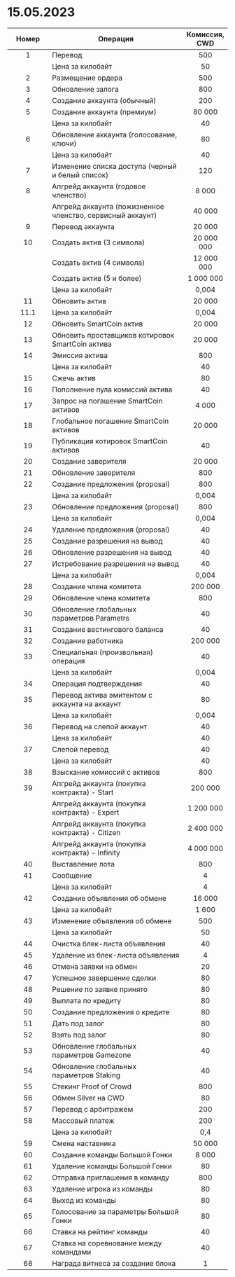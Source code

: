 # 15.05.2023

<table><thead><tr><th width="103.33333333333331" align="center">Номер</th><th width="467">Операция</th><th align="center">Комиссия, CWD</th></tr></thead><tbody><tr><td align="center">1</td><td>Перевод</td><td align="center">500</td></tr><tr><td align="center"></td><td>Цена за килобайт</td><td align="center">50</td></tr><tr><td align="center">2</td><td>Размещение ордера</td><td align="center">500</td></tr><tr><td align="center">3</td><td>Обновление залога</td><td align="center">800</td></tr><tr><td align="center">4</td><td>Создание аккаунта (обычный)</td><td align="center">200</td></tr><tr><td align="center">5</td><td>Создание аккаунта (премиум)</td><td align="center">80 000</td></tr><tr><td align="center"></td><td>Цена за килобайт</td><td align="center">40</td></tr><tr><td align="center">6</td><td>Обновление аккаунта (голосование, ключи)</td><td align="center">80</td></tr><tr><td align="center"></td><td>Цена за килобайт</td><td align="center">40</td></tr><tr><td align="center">7</td><td>Изменение списка доступа (черный и белый список)</td><td align="center">120</td></tr><tr><td align="center">8</td><td>Апгрейд аккаунта (годовое членство)</td><td align="center">8 000</td></tr><tr><td align="center"></td><td>Апгрейд аккаунта (пожизненное членство, сервисный аккаунт)</td><td align="center">40 000</td></tr><tr><td align="center">9</td><td>Перевод аккаунта</td><td align="center">20 000</td></tr><tr><td align="center">10</td><td>Создать актив (3 символа)</td><td align="center">20 000 000</td></tr><tr><td align="center"></td><td>Создать актив (4 символа)</td><td align="center">12 000 000</td></tr><tr><td align="center"></td><td>Создать актив (5 и более)</td><td align="center">1 000 000</td></tr><tr><td align="center"></td><td>Цена за килобайт</td><td align="center">0,004</td></tr><tr><td align="center">11</td><td>Обновить актив</td><td align="center">20 000</td></tr><tr><td align="center">11.1</td><td>Цена за килобайт</td><td align="center">0,004</td></tr><tr><td align="center">12</td><td>Обновить SmartCoin актив</td><td align="center">20 000</td></tr><tr><td align="center">13</td><td>Обновить проставщиков котировок SmartCoin актива</td><td align="center">20 000</td></tr><tr><td align="center">14</td><td>Эмиссия актива</td><td align="center">800</td></tr><tr><td align="center"></td><td>Цена за килобайт</td><td align="center">40</td></tr><tr><td align="center">15</td><td>Сжечь актив</td><td align="center">80</td></tr><tr><td align="center">16</td><td>Пополнение пула комиссий актива</td><td align="center">40</td></tr><tr><td align="center">17</td><td>Запрос на погашение SmartCoin активов</td><td align="center">4 000</td></tr><tr><td align="center">18</td><td>Глобальное погашение SmartCoin активов</td><td align="center">20 000</td></tr><tr><td align="center">19</td><td>Публикация котировок SmartCoin активов</td><td align="center">40</td></tr><tr><td align="center">20</td><td>Создание заверителя</td><td align="center">20 000</td></tr><tr><td align="center">21</td><td>Обновление заверителя</td><td align="center">800</td></tr><tr><td align="center">22</td><td>Создание предложения (proposal)</td><td align="center">800</td></tr><tr><td align="center"></td><td>Цена за килобайт</td><td align="center">0,004</td></tr><tr><td align="center">23</td><td>Обновление предложения (proposal)</td><td align="center">800</td></tr><tr><td align="center"></td><td>Цена за килобайт</td><td align="center">0,004</td></tr><tr><td align="center">24</td><td>Удаление предложения (proposal)</td><td align="center">40</td></tr><tr><td align="center">25</td><td>Создание разрешения на вывод</td><td align="center">40</td></tr><tr><td align="center">26</td><td>Обновление разрешения на вывод</td><td align="center">40</td></tr><tr><td align="center">27</td><td>Истребование разрешения на вывод</td><td align="center">40</td></tr><tr><td align="center"></td><td>Цена за килобайт</td><td align="center">0,004</td></tr><tr><td align="center">28</td><td>Создание члена комитета</td><td align="center">200 000</td></tr><tr><td align="center">29</td><td>Обновление члена комитета</td><td align="center">800</td></tr><tr><td align="center">30</td><td>Обновление глобальных параметров Parametrs</td><td align="center">40</td></tr><tr><td align="center">31</td><td>Создание вестингового баланса</td><td align="center">40</td></tr><tr><td align="center">32</td><td>Создание работника</td><td align="center">200 000</td></tr><tr><td align="center">33</td><td>Специальная (произвольная) операция</td><td align="center">40</td></tr><tr><td align="center"></td><td>Цена за килобайт</td><td align="center">0,004</td></tr><tr><td align="center">34</td><td>Операция подтверждения</td><td align="center">40</td></tr><tr><td align="center">35</td><td>Перевод актива эмитентом с аккаунта на аккаунт</td><td align="center">80</td></tr><tr><td align="center"></td><td>Цена за килобайт</td><td align="center">0,004</td></tr><tr><td align="center">36</td><td>Перевод на слепой аккаунт</td><td align="center">40</td></tr><tr><td align="center"></td><td>Цена за килобайт</td><td align="center">40</td></tr><tr><td align="center">37</td><td>Слепой перевод</td><td align="center">40</td></tr><tr><td align="center"></td><td>Цена за килобайт</td><td align="center">40</td></tr><tr><td align="center">38</td><td>Взыскание комиссий с активов</td><td align="center">800</td></tr><tr><td align="center">39</td><td>Апгрейд аккаунта (покупка контракта) - Start</td><td align="center">200 000</td></tr><tr><td align="center"></td><td>Апгрейд аккаунта (покупка контракта) - Expert</td><td align="center">1 200 000</td></tr><tr><td align="center"></td><td>Апгрейд аккаунта (покупка контракта) - Citizen</td><td align="center">2 400 000</td></tr><tr><td align="center"></td><td>Апгрейд аккаунта (покупка контракта) - Infinity</td><td align="center">4 000 000</td></tr><tr><td align="center">40</td><td>Выставление лота</td><td align="center">800</td></tr><tr><td align="center">41</td><td>Сообщение</td><td align="center">4</td></tr><tr><td align="center"></td><td>Цена за килобайт</td><td align="center">4</td></tr><tr><td align="center">42</td><td>Создание объявления об обмене</td><td align="center">16 000</td></tr><tr><td align="center"></td><td>Цена за килобайт</td><td align="center">1 600</td></tr><tr><td align="center">43</td><td>Изменение объявления об обмене</td><td align="center">500</td></tr><tr><td align="center"></td><td>Цена за килобайт</td><td align="center">50</td></tr><tr><td align="center">44</td><td>Очистка блек-листа объявления</td><td align="center">40</td></tr><tr><td align="center">45</td><td>Удаление из блек-листа объявления</td><td align="center">4</td></tr><tr><td align="center">46</td><td>Отмена заявки на обмен</td><td align="center">20</td></tr><tr><td align="center">47</td><td>Успешное завершение сделки</td><td align="center">80</td></tr><tr><td align="center">48</td><td>Решение по заявке принято</td><td align="center">80</td></tr><tr><td align="center">49</td><td>Выплата по кредиту</td><td align="center">80</td></tr><tr><td align="center">50</td><td>Создание предложения о кредите</td><td align="center">80</td></tr><tr><td align="center">51</td><td>Дать под залог</td><td align="center">80</td></tr><tr><td align="center">52</td><td>Взять под залог</td><td align="center">80</td></tr><tr><td align="center">53</td><td>Обновление глобальных параметров Gamezone</td><td align="center">40</td></tr><tr><td align="center">54</td><td>Обновление глобальных параметров Staking</td><td align="center">40</td></tr><tr><td align="center">55</td><td>Стекинг Proof of Crowd</td><td align="center">800</td></tr><tr><td align="center">56</td><td>Обмен Silver на CWD</td><td align="center">80</td></tr><tr><td align="center">57</td><td>Перевод с арбитражем</td><td align="center">200</td></tr><tr><td align="center">58</td><td>Массовый платеж</td><td align="center">200</td></tr><tr><td align="center"></td><td>Цена за килобайт</td><td align="center">0,4</td></tr><tr><td align="center">59</td><td>Смена наставника</td><td align="center">50 000</td></tr><tr><td align="center">60</td><td>Создание команды Большой Гонки</td><td align="center">8 000</td></tr><tr><td align="center">61</td><td>Удаление команды Большой Гонки</td><td align="center">80</td></tr><tr><td align="center">62</td><td>Отправка приглашения в команду</td><td align="center">800</td></tr><tr><td align="center">63</td><td>Удаление игрока из команды</td><td align="center">80</td></tr><tr><td align="center">64</td><td>Выход из команды</td><td align="center">80</td></tr><tr><td align="center">65</td><td>Голосование за параметры Большой Гонки</td><td align="center">80</td></tr><tr><td align="center">66</td><td>Ставка на рейтинг команды</td><td align="center">40</td></tr><tr><td align="center">67</td><td>Ставка на соревнование между командами</td><td align="center">40</td></tr><tr><td align="center">68</td><td>Награда витнеса за создание блока</td><td align="center">1</td></tr></tbody></table>
